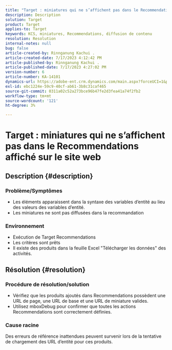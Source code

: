 ```yaml
---
title: "Target : miniatures qui ne s’affichent pas dans le Recommendations diffusé sur le site web"
description: Description
solution: Target
product: Target
applies-to: Target
keywords: KCS, miniatures, Recommendations, diffusion de contenu
resolution: Resolution
internal-notes: null
bug: false
article-created-by: Rinnganung Kachui .
article-created-date: 7/17/2023 4:12:42 PM
article-published-by: Rinnganung Kachui .
article-published-date: 7/17/2023 4:27:02 PM
version-number: 6
article-number: KA-14101
dynamics-url: https://adobe-ent.crm.dynamics.com/main.aspx?forceUCI=1&pagetype=entityrecord&etn=knowledgearticle&id=80efc5c0-bc24-ee11-9cbe-6045bd006268
exl-id: ebc1224e-59c9-40cf-ab61-3b8c31caf465
source-git-commit: 0311a02c52a273bce96b47fe2d3fea41a74f2fb2
workflow-type: tm+mt
source-wordcount: '121'
ht-degree: 3%

---
```


# Target : miniatures qui ne s’affichent pas dans le Recommendations affiché sur le site web

## Description {#description}




### Problème/Symptômes



- Les éléments apparaissent dans la syntaxe des variables d’entité au lieu des valeurs des variables d’entité.
- Les miniatures ne sont pas diffusées dans la recommandation




### Environnement



- Exécution de Target Recommendations
- Les critères sont prêts
- Il existe des produits dans la feuille Excel &quot;Télécharger les données&quot; des activités.



## Résolution {#resolution}




### Procédure de résolution/solution



- Vérifiez que les produits ajoutés dans Recommendations possèdent une URL de page, une URL de base et une URL de miniature valides.
- Utilisez mboxDebug pour confirmer que toutes les actions Recommendations sont correctement définies.




### Cause racine



Des erreurs de référence inattendues peuvent survenir lors de la tentative de chargement des URL d’entité pour ces produits.
